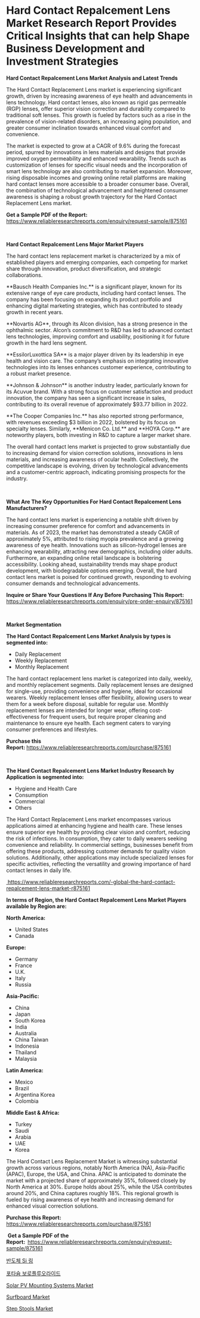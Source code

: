 <p><h1>Hard Contact Repalcement Lens Market Research Report Provides Critical Insights that can help Shape Business Development and Investment Strategies</h1></p><p><strong>Hard Contact Repalcement Lens Market Analysis and Latest Trends</strong></p>
<p><p>The Hard Contact Replacement Lens market is experiencing significant growth, driven by increasing awareness of eye health and advancements in lens technology. Hard contact lenses, also known as rigid gas permeable (RGP) lenses, offer superior vision correction and durability compared to traditional soft lenses. This growth is fueled by factors such as a rise in the prevalence of vision-related disorders, an increasing aging population, and greater consumer inclination towards enhanced visual comfort and convenience.</p><p>The market is expected to grow at a CAGR of 9.6% during the forecast period, spurred by innovations in lens materials and designs that provide improved oxygen permeability and enhanced wearability. Trends such as customization of lenses for specific visual needs and the incorporation of smart lens technology are also contributing to market expansion. Moreover, rising disposable incomes and growing online retail platforms are making hard contact lenses more accessible to a broader consumer base. Overall, the combination of technological advancement and heightened consumer awareness is shaping a robust growth trajectory for the Hard Contact Replacement Lens market.</p></p>
<p><strong>Get a Sample PDF of the Report:&nbsp;</strong> <a href="https://www.reliableresearchreports.com/enquiry/request-sample/875161">https://www.reliableresearchreports.com/enquiry/request-sample/875161</a></p>
<p>&nbsp;</p>
<p><strong>Hard Contact Repalcement Lens Major Market Players</strong></p>
<p><p>The hard contact lens replacement market is characterized by a mix of established players and emerging companies, each competing for market share through innovation, product diversification, and strategic collaborations.</p><p>**Bausch Health Companies Inc.** is a significant player, known for its extensive range of eye care products, including hard contact lenses. The company has been focusing on expanding its product portfolio and enhancing digital marketing strategies, which has contributed to steady growth in recent years.</p><p>**Novartis AG**, through its Alcon division, has a strong presence in the ophthalmic sector. Alcon’s commitment to R&D has led to advanced contact lens technologies, improving comfort and usability, positioning it for future growth in the hard lens segment.</p><p>**EssilorLuxottica SA** is a major player driven by its leadership in eye health and vision care. The company’s emphasis on integrating innovative technologies into its lenses enhances customer experience, contributing to a robust market presence.</p><p>**Johnson & Johnson** is another industry leader, particularly known for its Acuvue brand. With a strong focus on customer satisfaction and product innovation, the company has seen a significant increase in sales, contributing to its overall revenue of approximately $93.77 billion in 2022.</p><p>**The Cooper Companies Inc.** has also reported strong performance, with revenues exceeding $3 billion in 2022, bolstered by its focus on specialty lenses. Similarly, **Menicon Co. Ltd.** and **HOYA Corp.** are noteworthy players, both investing in R&D to capture a larger market share.</p><p>The overall hard contact lens market is projected to grow substantially due to increasing demand for vision correction solutions, innovations in lens materials, and increasing awareness of ocular health. Collectively, the competitive landscape is evolving, driven by technological advancements and a customer-centric approach, indicating promising prospects for the industry.</p></p>
<p>&nbsp;</p>
<p><strong>What Are The Key Opportunities For Hard Contact Repalcement Lens Manufacturers?</strong></p>
<p><p>The hard contact lens market is experiencing a notable shift driven by increasing consumer preference for comfort and advancements in materials. As of 2023, the market has demonstrated a steady CAGR of approximately 5%, attributed to rising myopia prevalence and a growing awareness of eye health. Innovations such as silicon-hydrogel lenses are enhancing wearability, attracting new demographics, including older adults. Furthermore, an expanding online retail landscape is bolstering accessibility. Looking ahead, sustainability trends may shape product development, with biodegradable options emerging. Overall, the hard contact lens market is poised for continued growth, responding to evolving consumer demands and technological advancements.</p></p>
<p><strong>Inquire or Share Your Questions If Any Before Purchasing This Report:</strong> <a href="https://www.reliableresearchreports.com/enquiry/pre-order-enquiry/875161">https://www.reliableresearchreports.com/enquiry/pre-order-enquiry/875161</a></p>
<p>&nbsp;</p>
<p><strong>Market Segmentation</strong></p>
<p><strong>The Hard Contact Repalcement Lens Market Analysis by types is segmented into:</strong></p>
<p><ul><li>Daily Replacement</li><li>Weekly Replacement</li><li>Monthly Replacement</li></ul></p>
<p><p>The hard contact replacement lens market is categorized into daily, weekly, and monthly replacement segments. Daily replacement lenses are designed for single-use, providing convenience and hygiene, ideal for occasional wearers. Weekly replacement lenses offer flexibility, allowing users to wear them for a week before disposal, suitable for regular use. Monthly replacement lenses are intended for longer wear, offering cost-effectiveness for frequent users, but require proper cleaning and maintenance to ensure eye health. Each segment caters to varying consumer preferences and lifestyles.</p></p>
<p><strong>Purchase this Report:&nbsp;</strong><a href="https://www.reliableresearchreports.com/purchase/875161">https://www.reliableresearchreports.com/purchase/875161</a></p>
<p>&nbsp;</p>
<p><strong>The Hard Contact Repalcement Lens Market Industry Research by Application is segmented into:</strong></p>
<p><ul><li>Hygiene and Health Care</li><li>Consumption</li><li>Commercial</li><li>Others</li></ul></p>
<p><p>The Hard Contact Replacement Lens market encompasses various applications aimed at enhancing hygiene and health care. These lenses ensure superior eye health by providing clear vision and comfort, reducing the risk of infections. In consumption, they cater to daily wearers seeking convenience and reliability. In commercial settings, businesses benefit from offering these products, addressing customer demands for quality vision solutions. Additionally, other applications may include specialized lenses for specific activities, reflecting the versatility and growing importance of hard contact lenses in daily life.</p></p>
<p><a href="https://www.reliableresearchreports.com/-global-the-hard-contact-repalcement-lens-market-r875161">&nbsp;https://www.reliableresearchreports.com/-global-the-hard-contact-repalcement-lens-market-r875161</a></p>
<p><strong>In terms of Region, the Hard Contact Repalcement Lens Market Players available by Region are:</strong></p>
<p>
    <p> <strong> North America: </strong>
        <ul>
            <li>United States</li>
            <li>Canada</li>
        </ul>
        </p> 
    <p> <strong> Europe: </strong>
        <ul>
            <li>Germany</li>
            <li>France</li>
            <li>U.K.</li>
            <li>Italy</li>
            <li>Russia</li>
        </ul>
        </p> 
    <p> <strong> Asia-Pacific: </strong>
        <ul>
            <li>China</li>
            <li>Japan</li>
            <li>South Korea</li>
            <li>India</li>
            <li>Australia</li>
            <li>China Taiwan</li>
            <li>Indonesia</li>
            <li>Thailand</li>
            <li>Malaysia</li>
        </ul>
        </p> 
    <p> <strong> Latin America: </strong>
        <ul>
            <li>Mexico</li>
            <li>Brazil</li>
            <li>Argentina Korea</li>
            <li>Colombia</li>
        </ul>
        </p> 
    <p> <strong> Middle East & Africa: </strong>
        <ul>
            <li>Turkey</li>
            <li>Saudi</li>
            <li>Arabia</li>
            <li>UAE</li>
            <li>Korea</li>
        </ul>
    </p>
    </p>
<p><p>The Hard Contact Lens Replacement Market is witnessing substantial growth across various regions, notably North America (NA), Asia-Pacific (APAC), Europe, the USA, and China. APAC is anticipated to dominate the market with a projected share of approximately 35%, followed closely by North America at 30%. Europe holds about 25%, while the USA contributes around 20%, and China captures roughly 18%. This regional growth is fueled by rising awareness of eye health and increasing demand for enhanced visual correction solutions.</p></p>
<p><strong>Purchase this Report: </strong><a href="https://www.reliableresearchreports.com/purchase/875161">https://www.reliableresearchreports.com/purchase/875161</a></p>
<p>&nbsp;<strong>Get a Sample PDF of the Report:&nbsp;&nbsp;</strong><a href="https://www.reliableresearchreports.com/enquiry/request-sample/875161">https://www.reliableresearchreports.com/enquiry/request-sample/875161</a></p>
<p><strong></strong></p>
<p><p><a href="https://medium.com/@scotthereford10/%EA%B8%80%EB%A1%9C%EB%B2%8C-%EB%B0%98%EB%8F%84%EC%B2%B4-si-%EB%A7%81-%EC%8B%9C%EC%9E%A5-%ED%98%84%ED%99%A9-%EB%AF%B8%EB%9E%98-%ED%8A%B8%EB%A0%8C%EB%93%9C-%EB%B0%8F-%EC%8B%9C%EC%9E%A5-%EC%A0%84%EB%9E%B5-%EC%98%88%EC%B8%A1-2024-2031-ea3a5475dbed">반도체 Si 링</a></p><p><a href="https://medium.com/@zlpjbqkb72/%ED%8F%AC%ED%83%80%EC%8A%98-%EB%B3%B4%EB%A1%9C%ED%94%8C%EB%A3%A8%EC%98%A4%EB%9D%BC%EC%9D%B4%EB%93%9C-%EC%8B%9C%EC%9E%A5-2024%EB%85%84%EB%B6%80%ED%84%B0-2031%EB%85%84%EA%B9%8C%EC%A7%80%EC%9D%98-%EC%82%B0%EC%97%85-%EB%8F%99%ED%96%A5-%EB%B0%8F-%EC%A0%84%EB%A7%9D-d0b265481d91?postPublishedType=initial">포타슘 보로플루오라이드</a></p><p><a href="https://www.linkedin.com/pulse/solar-pv-mounting-systems-market-size-share-growth-analysis-heeue?trackingId=aU3QZd%2F3TpuIhQ%2BawW2Vdg%3D%3D">Solar PV Mounting Systems Market</a></p><p><a href="https://medium.com/@lauryframi644/the-surfboard-industry-analysis-report-offers-a-comprehensive-and-current-examination-of-the-2bc19286dfe6">Surfboard Market</a></p><p><a href="https://medium.com/@lauryframi644/global-step-stools-market-size-share-analysis-by-product-type-by-application-by-region-173b20dc672f">Step Stools Market</a></p></p>